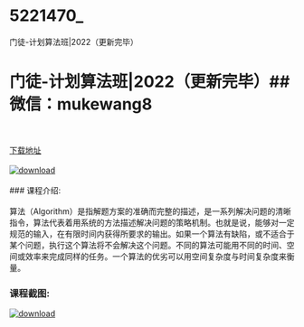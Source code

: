 # 5221470_
门徒-计划算法班|2022（更新完毕）
# 门徒-计划算法班|2022（更新完毕）## 微信：mukewang8
<br/></br>[下载地址](http://www.36tz.cn/article/5221470 "下载地址")
<br/></br>[![download](http://36tz.cn/muke_img/2021_11_1-300x167.png "下载地址")](http://www.36tz.cn/article/5221470 "下载地址")
<br/></br>### 课程介绍:<br/></br>算法（Algorithm）是指解题方案的准确而完整的描述，是一系列解决问题的清晰指令，算法代表着用系统的方法描述解决问题的策略机制。也就是说，能够对一定规范的输入，在有限时间内获得所要求的输出。如果一个算法有缺陷，或不适合于某个问题，执行这个算法将不会解决这个问题。不同的算法可能用不同的时间、空间或效率来完成同样的任务。一个算法的优劣可以用空间复杂度与时间复杂度来衡量。

### 课程截图:
[![download](http://36tz.cn/muke_img/2021_11_2.png "下载地址")](http://www.36tz.cn/article/5221470 "下载地址")
